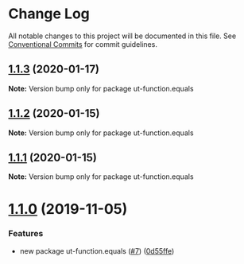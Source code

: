# Change Log

All notable changes to this project will be documented in this file.
See [Conventional Commits](https://conventionalcommits.org) for commit guidelines.

## [1.1.3](https://github.com/softwaregroup-bg/ut-function/compare/ut-function.merge@1.5.2...ut-function.equals@1.1.3) (2020-01-17)

**Note:** Version bump only for package ut-function.equals





## [1.1.2](https://github.com/softwaregroup-bg/ut-function/compare/ut-function.xml2json@1.1.6...ut-function.equals@1.1.2) (2020-01-15)

**Note:** Version bump only for package ut-function.equals





## [1.1.1](https://github.com/softwaregroup-bg/ut-function/compare/ut-function.xml2json@1.1.5...ut-function.equals@1.1.1) (2020-01-15)

**Note:** Version bump only for package ut-function.equals





# [1.1.0](https://github.com/softwaregroup-bg/ut-function/compare/ut-function.currency@1.0.3...ut-function.equals@1.1.0) (2019-11-05)


### Features

* new package ut-function.equals ([#7](https://github.com/softwaregroup-bg/ut-function/issues/7)) ([0d55ffe](https://github.com/softwaregroup-bg/ut-function/commit/0d55ffe))
